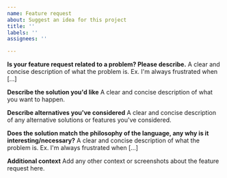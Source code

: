 ```yaml
---
name: Feature request
about: Suggest an idea for this project
title: ''
labels: ''
assignees: ''

---
```


**Is your feature request related to a problem? Please describe.**
A clear and concise description of what the problem is. Ex. I'm always frustrated when [...]

**Describe the solution you'd like**
A clear and concise description of what you want to happen.

**Describe alternatives you've considered**
A clear and concise description of any alternative solutions or features you've considered.

**Does the solution match the philosophy of the language, any why is it interesting/necessary?**
A clear and concise description of what the problem is. Ex. I'm always frustrated when [...]

**Additional context**
Add any other context or screenshots about the feature request here.
